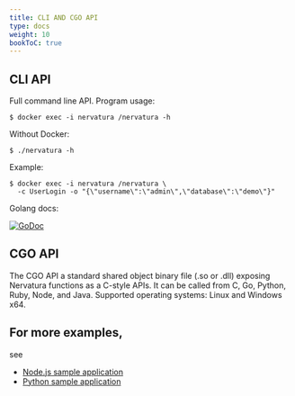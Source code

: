 ```yaml
---
title: CLI AND CGO API
type: docs
weight: 10
bookToC: true
---
```


## CLI API

Full command line API. Program usage:
```
$ docker exec -i nervatura /nervatura -h
```
Without Docker:
```
$ ./nervatura -h
```
Example:
```
$ docker exec -i nervatura /nervatura \
  -c UserLogin -o "{\"username\":\"admin\",\"database\":\"demo\"}"
```

Golang docs:

[![GoDoc](https://godoc.org/github.com/nervatura/nervatura-service?status.svg)](https://pkg.go.dev/github.com/nervatura/nervatura-service/pkg/service#CLIService)

## CGO API

The CGO API a standard shared object binary file (.so or .dll) exposing Nervatura functions as a C-style APIs. It can be called from C, Go, Python, Ruby, Node, and Java. Supported operating systems: Linux and Windows x64.

## For more examples, 
see 
- [Node.js sample application](https://github.com/nervatura/nervatura-express)
- [Python sample application](https://github.com/nervatura/nervatura-fastapi)
